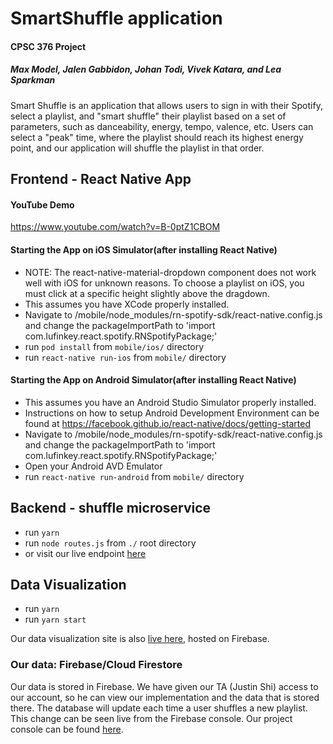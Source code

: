 # SmartShuffle application
#### CPSC 376 Project 
#####  Max Model, Jalen Gabbidon, Johan Todi, Vivek Katara, and Lea Sparkman 

Smart Shuffle is an application that allows users to sign in with their Spotify, select a playlist, and "smart shuffle" their playlist based on a set of parameters, such as danceability, energy, tempo, valence, etc. Users can select a "peak" time, where the playlist should reach its highest energy point, and our application will shuffle the playlist in that order. 

## Frontend - React Native App 

#### YouTube Demo

https://www.youtube.com/watch?v=B-0ptZ1CBOM


#### Starting the App on iOS Simulator(after installing React Native) 
* NOTE: The react-native-material-dropdown component does not work well with iOS for unknown reasons. To choose a playlist on iOS, you must click at a specific height slightly above the dragdown.
* This assumes you have XCode properly installed.
* Navigate to /mobile/node_modules/rn-spotify-sdk/react-native.config.js and
change the packageImportPath to 'import com.lufinkey.react.spotify.RNSpotifyPackage;'
* run `pod install` from `mobile/ios/` directory 
* run `react-native run-ios` from `mobile/` directory

#### Starting the App on Android Simulator(after installing React Native) 
* This assumes you have an Android Studio Simulator properly installed.
* Instructions on how to setup Android Development Environment can be found at https://facebook.github.io/react-native/docs/getting-started
* Navigate to /mobile/node_modules/rn-spotify-sdk/react-native.config.js and
change the packageImportPath to 'import com.lufinkey.react.spotify.RNSpotifyPackage;'
* Open your Android AVD Emulator
* run `react-native run-android` from `mobile/` directory

## Backend - shuffle microservice 
* run `yarn`
* run `node routes.js` from `./` root directory 
* or visit our live endpoint [here](https://frightful-barrow-37052.herokuapp.com/)

## Data Visualization 
* run `yarn` 
* run `yarn start`

Our data visualization site is also [live here](https://smartshuffle.web.app/), hosted on Firebase. 

### Our data: Firebase/Cloud Firestore 

Our data is stored in Firebase. We have given our TA (Justin Shi) access to our account, so he can view our implementation and the data that is stored there. The database will update each time a user shuffles a new playlist. This change can be seen live from the Firebase console. Our project console can be found [here](https://console.firebase.google.com/u/0/project/smartshuffle/database/firestore). 


